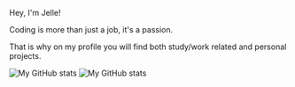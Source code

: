 Hey, I'm Jelle!

Coding is more than just a job, it's a passion.

That is why on my profile you will find both study/work related and personal projects.

![My GitHub stats](https://github-readme-stats.vercel.app/api?username=wilbrinkje&show_icons=true&&theme=dark#gh-dark-mode-only)
![My GitHub stats](https://github-readme-stats.vercel.app/api?username=wilbrinkje&show_icons=true&&theme=dark#gh-light-mode-only)
